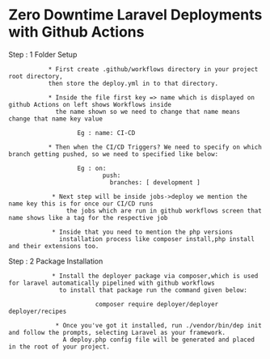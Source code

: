 # Zero Downtime Laravel Deployments with Github Actions

   Step : 1  Folder Setup

               * First create .github/workflows directory in your project root directory,
               then store the deploy.yml in to that directory.

               * Inside the file first key => name which is displayed on github Actions on left shows Workflows inside
                 the name shown so we need to change that name means change that name key value

                       Eg : name: CI-CD

               * Then when the CI/CD Triggers? We need to specify on which branch getting pushed, so we need to specified like below:
                      
                       Eg : on:
                              push:
                                branches: [ development ]
                  
                * Next step will be inside jobs->deploy we mention the name key this is for once our CI/CD runs 
                    the jobs which are run in github workflows screen that name shows like a tag for the respective job
 
                * Inside that you need to mention the php versions 
                  installation process like composer install,php install and their extensions too.
                       
   
   Step : 2  Package Installation

                * Install the deployer package via composer,which is used for laravel automatically pipelined with github workflows
                  to install that package run the command given below:
                     
                            composer require deployer/deployer deployer/recipes 

                 * Once you've got it installed, run ./vendor/bin/dep init and follow the prompts, selecting Laravel as your framework. 
                   A deploy.php config file will be generated and placed in the root of your project.


                 
        
